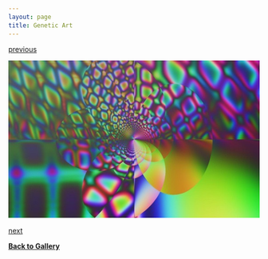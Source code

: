 ```yaml
---
layout: page
title: Genetic Art
---
```


[previous](page5-1006-full.html)

![](page5-1007-full.jpg)

[next](page5-1008-full.html)		

[**Back to Gallery**](../index.html)
